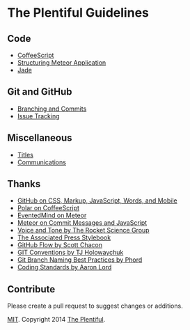# The Plentiful Guidelines

## Code
- [CoffeeScript](coffeescript.md)
- [Structuring Meteor Application](meteor.md)
- [Jade](jade.md)

## Git and GitHub
- [Branching and Commits](git.md)
- [Issue Tracking](github-issues.md)

## Miscellaneous
- [Titles](titles.md)
- [Communications](communications.md)

## Thanks

- [GitHub on CSS, Markup, JavaScript, Words, and Mobile][github-guide]
- [Polar on CoffeeScript][coffeescript-guide]
- [EventedMind on Meteor][eventedmind-em]
- [Meteor on Commit Messages and JavaScript][meteor-guide]
- [Voice and Tone by The Rocket Science Group][voiceandtone]
- [The Associated Press Stylebook][apstylebook]
- [GitHub Flow by Scott Chacon][github-flow]
- [GIT Conventions by TJ Holowaychuk][git-conventions]
- [Git Branch Naming Best Practices by Phord][git-branch-naming]
- [Coding Standards by Aaron Lord][coding-standards]

[github-guide]: https://github.com/styleguide/
[coffeescript-guide]: https://github.com/polarmobile/coffeescript-style-guide
[eventedmind-em]: https://github.com/eventedmind/em
[meteor-guide]: https://github.com/meteor/meteor/wiki/Meteor-Style-Guide
[voiceandtone]: http://voiceandtone.com/
[apstylebook]: http://www.apstylebook.com/
[github-flow]: http://scottchacon.com/2011/08/31/github-flow.html
[git-conventions]: https://medium.com/code-adventures/a940ee20862d
[git-branch-naming]: http://stackoverflow.com/a/6065944/314392
[coding-standards]: https://github.com/lorddev/coding-standards

## Contribute

Please create a pull request to suggest changes or additions.

[MIT](LICENSE.md). Copyright 2014 [The Plentiful](http://www.plentiful.me).
